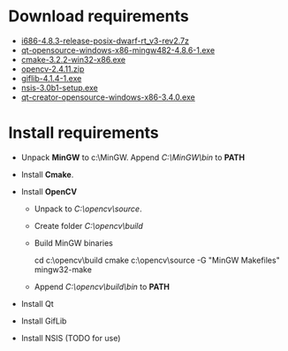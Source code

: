 Download requirements
=============

* [i686-4.8.3-release-posix-dwarf-rt_v3-rev2.7z](http://netcologne.dl.sourceforge.net/project/mingw-w64/Toolchains%20targetting%20Win32/Personal%20Builds/mingw-builds/4.8.3/threads-posix/dwarf/i686-4.8.3-release-posix-dwarf-rt_v3-rev2.7z)
* [qt-opensource-windows-x86-mingw482-4.8.6-1.exe](http://master.qt.io/archive/qt/4.8/4.8.6/qt-opensource-windows-x86-mingw482-4.8.6-1.exe)
* [cmake-3.2.2-win32-x86.exe](http://www.cmake.org/files/v3.2/cmake-3.2.2-win32-x86.exe)
* [opencv-2.4.11.zip](http://softlayer-ams.dl.sourceforge.net/project/opencvlibrary/opencv-unix/2.4.11/opencv-2.4.11.zip)
* [giflib-4.1.4-1.exe](http://downloads.sourceforge.net/project/gnuwin32/giflib/4.1.4-1/giflib-4.1.4-1.exe)
* [nsis-3.0b1-setup.exe](http://netcologne.dl.sourceforge.net/project/nsis/NSIS%203%20Pre-release/3.0b1/nsis-3.0b1-setup.exe)
* [qt-creator-opensource-windows-x86-3.4.0.exe](http://master.qt.io/official_releases/qtcreator/3.4/3.4.0/qt-creator-opensource-windows-x86-3.4.0.exe)


Install requirements
=============

* Unpack **MinGW** to c:\MinGW. Append *C:\MinGW\bin* to **PATH**
* Install **Cmake**.
* Install **OpenCV**
    * Unpack to *C:\opencv\source*.
    * Create folder *C:\opencv\build*
    * Build MinGW binaries

        cd c:\opencv\build
        cmake c:\opencv\source -G "MinGW Makefiles"
        mingw32-make

    * Append *C:\opencv\build\bin* to **PATH**

* Install Qt
* Install GifLib
* Install NSIS (TODO for use)
